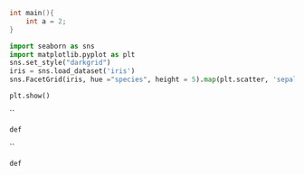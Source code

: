 
```cpp
int main(){
	int a = 2;
}
```

```Python
import seaborn as sns
import matplotlib.pyplot as plt
sns.set_style("darkgrid")
iris = sns.load_dataset('iris')
sns.FacetGrid(iris, hue ="species", height = 5).map(plt.scatter, 'sepal_length', 'petal_length').add_legend()

plt.show()
```
``
```JavaScript
def 
```
``
```C
def 
```
